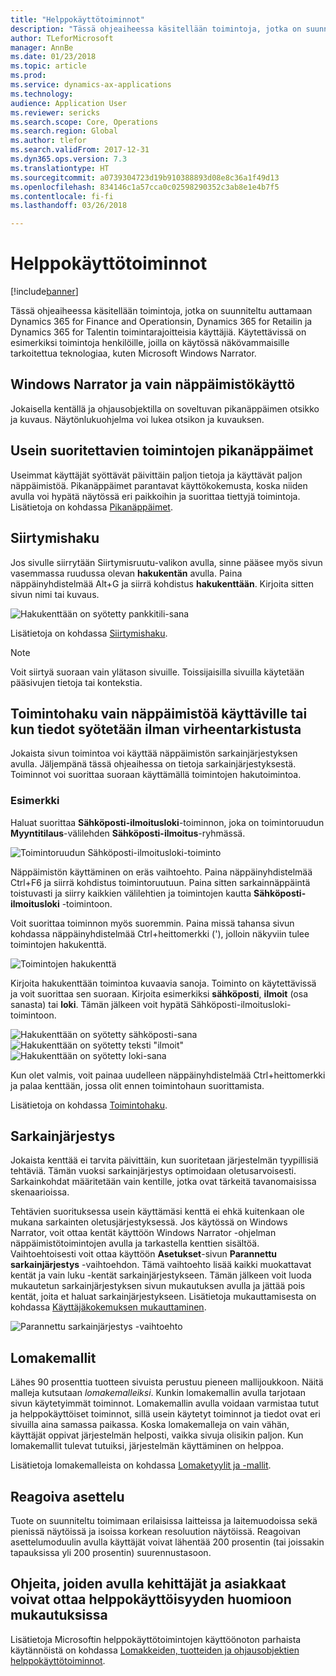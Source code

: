 ```yaml
---
title: "Helppokäyttötoiminnot"
description: "Tässä ohjeaiheessa käsitellään toimintoja, jotka on suunniteltu auttamaan Dynamics 365 for Finance and Operationsin, Dynamics 365 for Retailin ja Dynamics 365 for Talentin toimintarajoitteisia käyttäjiä."
author: TLeforMicrosoft
manager: AnnBe
ms.date: 01/23/2018
ms.topic: article
ms.prod: 
ms.service: dynamics-ax-applications
ms.technology: 
audience: Application User
ms.reviewer: sericks
ms.search.scope: Core, Operations
ms.search.region: Global
ms.author: tlefor
ms.search.validFrom: 2017-12-31
ms.dyn365.ops.version: 7.3
ms.translationtype: HT
ms.sourcegitcommit: a0739304723d19b910388893d08e8c36a1f49d13
ms.openlocfilehash: 834146c1a57cca0c02598290352c3ab8e1e4b7f5
ms.contentlocale: fi-fi
ms.lasthandoff: 03/26/2018

---
```


# <a name="accessibility-features"></a>Helppokäyttötoiminnot

[!include[banner](../includes/banner.md)]

Tässä ohjeaiheessa käsitellään toimintoja, jotka on suunniteltu auttamaan Dynamics 365 for Finance and Operationsin, Dynamics 365 for Retailin ja Dynamics 365 for Talentin toimintarajoitteisia käyttäjiä. Käytettävissä on esimerkiksi toimintoja henkilöille, joilla on käytössä näkövammaisille tarkoitettua teknologiaa, kuten Microsoft Windows Narrator.

## <a name="windows-narrator-and-keyboard-only-access"></a>Windows Narrator ja vain näppäimistökäyttö

Jokaisella kentällä ja ohjausobjektilla on soveltuvan pikanäppäimen otsikko ja kuvaus. Näytönlukuohjelma voi lukea otsikon ja kuvauksen.

## <a name="shortcuts-for-the-most-frequently-performed-actions"></a>Usein suoritettavien toimintojen pikanäppäimet

Useimmat käyttäjät syöttävät päivittäin paljon tietoja ja käyttävät paljon näppäimistöä. Pikanäppäimet parantavat käyttökokemusta, koska niiden avulla voi hypätä näytössä eri paikkoihin ja suorittaa tiettyjä toimintoja. Lisätietoja on kohdassa [Pikanäppäimet](shortcut-keys.md).

## <a name="navigation-search"></a>Siirtymishaku

Jos sivulle siirrytään Siirtymisruutu-valikon avulla, sinne pääsee myös sivun vasemmassa ruudussa olevan **hakukentän** avulla. Paina näppäinyhdistelmää Alt+G ja siirrä kohdistus **hakukenttään**. Kirjoita sitten sivun nimi tai kuvaus.

![Hakukenttään on syötetty pankkitili-sana](media/6d08b0be32808221023e2aa92d69fd70.png)

Lisätietoja on kohdassa [Siirtymishaku](navigation-search.md).

> [!NOTE]
> Voit siirtyä suoraan vain ylätason sivuille. Toissijaisilla sivuilla käytetään pääsivujen tietoja tai kontekstia.

## <a name="action-search-for-keyboard-only-users-or-for-heads-down-data-entry"></a>Toimintohaku vain näppäimistöä käyttäville tai kun tiedot syötetään ilman virheentarkistusta

Jokaista sivun toimintoa voi käyttää näppäimistön sarkainjärjestyksen avulla. Jäljempänä tässä ohjeaihessa on tietoja sarkainjärjestyksestä. Toiminnot voi suorittaa suoraan käyttämällä toimintojen hakutoimintoa.

### <a name="example"></a>Esimerkki

Haluat suorittaa **Sähköposti-ilmoitusloki**-toiminnon, joka on toimintoruudun **Myyntitilaus**-välilehden **Sähköposti-ilmoitus**-ryhmässä.

![Toimintoruudun Sähköposti-ilmoitusloki-toiminto](media/f0d78399e7fafcd85ded1cd1e3d34f3c.jpg)

Näppäimistön käyttäminen on eräs vaihtoehto. Paina näppäinyhdistelmää Ctrl+F6 ja siirrä kohdistus toimintoruutuun. Paina sitten sarkainnäppäintä toistuvasti ja siirry kaikkien välilehtien ja toimintojen kautta **Sähköposti-ilmoitusloki** -toimintoon.

Voit suorittaa toiminnon myös suoremmin. Paina missä tahansa sivun kohdassa näppäinyhdistelmää Ctrl+heittomerkki ('), jolloin näkyviin tulee toimintojen hakukenttä.

![Toimintojen hakukenttä](media/80f7e8c5ac412fdf2c8a12f7728f135a.jpg)

Kirjoita hakukenttään toimintoa kuvaavia sanoja. Toiminto on käytettävissä ja voit suorittaa sen suoraan. Kirjoita esimerkiksi **sähköposti**, **ilmoit** (osa sanasta) tai **loki**. Tämän jälkeen voit hypätä Sähköposti-ilmoitusloki-toimintoon.

![Hakukenttään on syötetty sähköposti-sana](media/image4.png) ![Hakukenttään on syötetty teksti "ilmoit"](media/image5.png) ![Hakukenttään on syötetty loki-sana](media/image6.png)

Kun olet valmis, voit painaa uudelleen näppäinyhdistelmää Ctrl+heittomerkki ja palaa kenttään, jossa olit ennen toimintohaun suorittamista.

Lisätietoja on kohdassa [Toimintohaku](action-search.md).

## <a name="tab-sequence"></a>Sarkainjärjestys

Jokaista kenttää ei tarvita päivittäin, kun suoritetaan järjestelmän tyypillisiä tehtäviä. Tämän vuoksi sarkainjärjestys optimoidaan oletusarvoisesti. Sarkainkohdat määritetään vain kentille, jotka ovat tärkeitä tavanomaisissa skenaarioissa.

Tehtävien suorituksessa usein käyttämäsi kenttä ei ehkä kuitenkaan ole mukana sarkainten oletusjärjestyksessä. Jos käytössä on Windows Narrator, voit ottaa kentät käyttöön Windows Narrator -ohjelman näppäimistötoimintojen avulla ja tarkastella kenttien sisältöä. Vaihtoehtoisesti voit ottaa käyttöön **Asetukset**-sivun **Parannettu sarkainjärjestys** -vaihtoehdon. Tämä vaihtoehto lisää kaikki muokattavat kentät ja vain luku -kentät sarkainjärjestykseen. Tämän jälkeen voit luoda mukautetun sarkainjärjestyksen sivun mukautuksen avulla ja jättää pois kentät, joita et haluat sarkainjärjestykseen. Lisätietoja mukauttamisesta on kohdassa [Käyttäjäkokemuksen mukauttaminen](personalize-user-experience.md).

![Parannettu sarkainjärjestys -vaihtoehto](media/8c0f12bbb3f26032997ef0ba95d89b6a.png)

## <a name="form-patterns"></a>Lomakemallit

Lähes 90 prosenttia tuotteen sivuista perustuu pieneen mallijoukkoon. Näitä malleja kutsutaan *lomakemalleiksi*. Kunkin lomakemallin avulla tarjotaan sivun käytetyimmät toiminnot. Lomakemallin avulla voidaan varmistaa tutut ja helppokäyttöiset toiminnot, sillä usein käytetyt toiminnot ja tiedot ovat eri sivuilla aina samassa paikassa. Koska lomakemalleja on vain vähän, käyttäjät oppivat järjestelmän helposti, vaikka sivuja olisikin paljon. Kun lomakemallit tulevat tutuiksi, järjestelmän käyttäminen on helppoa.

Lisätietoja lomakemalleista on kohdassa [Lomaketyylit ja -mallit](../../dev-itpro/user-interface/form-styles-patterns.md).

## <a name="responsive-layout"></a>Reagoiva asettelu

Tuote on suunniteltu toimimaan erilaisissa laitteissa ja laitemuodoissa sekä pienissä näytöissä ja isoissa korkean resoluution näytöissä. Reagoivan asettelumoduulin avulla käyttäjät voivat lähentää 200 prosentin (tai joissakin tapauksissa yli 200 prosentin) suurennustasoon.

## <a name="guidance-to-help-developers-and-customers-incorporate-accessible-thinking-in-their-customizations"></a>Ohjeita, joiden avulla kehittäjät ja asiakkaat voivat ottaa helppokäyttöisyyden huomioon mukautuksissa

Lisätietoja Microsoftin helppokäyttötoimintojen käyttöönoton parhaista käytännöistä on kohdassa [Lomakkeiden, tuotteiden ja ohjausobjektien helppokäyttötoiminnot](../../dev-itpro/user-interface/enable-accessibility.md).

